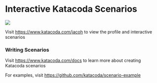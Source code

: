 # Interactive Katacoda Scenarios

[![](http://shields.katacoda.com/katacoda/jacoh/count.svg)](https://www.katacoda.com/jacoh "Get your profile on Katacoda.com")

Visit https://www.katacoda.com/jacoh to view the profile and interactive scenarios

### Writing Scenarios
Visit https://www.katacoda.com/docs to learn more about creating Katacoda scenarios

For examples, visit https://github.com/katacoda/scenario-example
